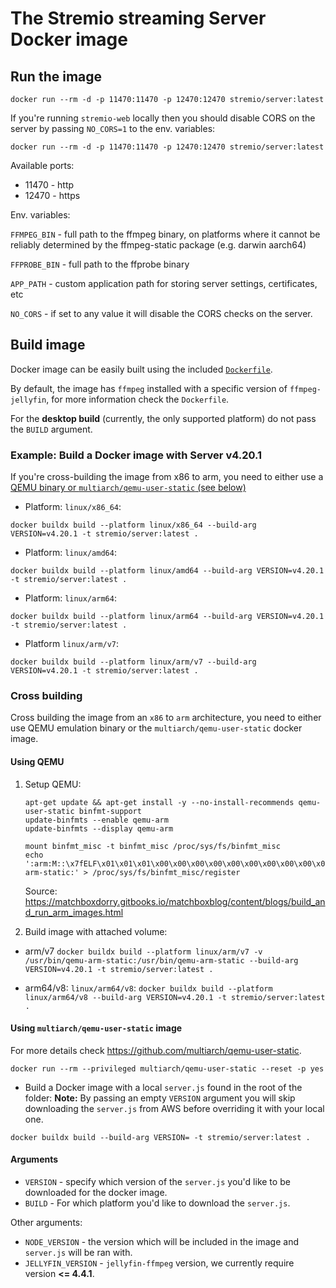 # The Stremio streaming Server Docker image

## Run the image

`docker run --rm -d -p 11470:11470 -p 12470:12470 stremio/server:latest`

If you're running `stremio-web` locally then you should disable CORS on the server by passing `NO_CORS=1` to the env. variables:

`docker run --rm -d -p 11470:11470 -p 12470:12470 stremio/server:latest`

Available ports:
- 11470 - http
- 12470 - https

Env. variables:

`FFMPEG_BIN` - full path to the ffmpeg binary, on platforms where it cannot be reliably determined by the ffmpeg-static package (e.g. darwin aarch64)

`FFPROBE_BIN` - full path to the ffprobe binary

`APP_PATH` - custom application path for storing server settings, certificates, etc

`NO_CORS` - if set to any value it will disable the CORS checks on the server.

## Build image

Docker image can be easily built using the included [`Dockerfile`](./Dockerfile).

By default, the image has `ffmpeg` installed with a specific version of `ffmpeg-jellyfin`,
for more information check the `Dockerfile`.

For the **desktop build** (currently, the only supported platform) do not pass the `BUILD` argument.

### Example: Build a Docker image with Server v4.20.1

If you're cross-building the image from x86 to arm, you need to either use a [QEMU binary or `multiarch/qemu-user-static` (see below)](#cross-building)

- Platform: `linux/x86_64`:

`docker buildx build --platform linux/x86_64 --build-arg VERSION=v4.20.1 -t stremio/server:latest .`

- Platform: `linux/amd64`:

`docker buildx build --platform linux/amd64 --build-arg VERSION=v4.20.1 -t stremio/server:latest .`

- Platform: `linux/arm64`:

`docker buildx build --platform linux/arm64 --build-arg VERSION=v4.20.1 -t stremio/server:latest .`

- Platform `linux/arm/v7`:

`docker buildx build --platform linux/arm/v7 --build-arg VERSION=v4.20.1 -t stremio/server:latest .`

### Cross building
Cross building the image from an `x86` to `arm` architecture, you need to either use QEMU emulation binary or the `multiarch/qemu-user-static` docker image.

#### Using QEMU
1. Setup QEMU:
    ```
    apt-get update && apt-get install -y --no-install-recommends qemu-user-static binfmt-support
    update-binfmts --enable qemu-arm
    update-binfmts --display qemu-arm
    ```

    ```
    mount binfmt_misc -t binfmt_misc /proc/sys/fs/binfmt_misc
    echo ':arm:M::\x7fELF\x01\x01\x01\x00\x00\x00\x00\x00\x00\x00\x00\x00\x02\x00\x28\x00:\xff\xff\xff\xff\xff\xff\xff\x00\xff\xff\xff\xff\xff\xff\xff\xff\xfe\xff\xff\xff:/usr/bin/qemu-arm-static:' > /proc/sys/fs/binfmt_misc/register 
    ```

    Source: https://matchboxdorry.gitbooks.io/matchboxblog/content/blogs/build_and_run_arm_images.html
2. Build image with attached volume:
- arm/v7
  `docker buildx build --platform linux/arm/v7 -v /usr/bin/qemu-arm-static:/usr/bin/qemu-arm-static --build-arg VERSION=v4.20.1 -t stremio/server:latest .`

- arm64/v8:
  `linux/arm64/v8`:
`docker buildx build --platform linux/arm64/v8 --build-arg VERSION=v4.20.1 -t stremio/server:latest .`

#### Using `multiarch/qemu-user-static` image

For more details check https://github.com/multiarch/qemu-user-static.

`docker run --rm --privileged multiarch/qemu-user-static --reset -p yes`


- Build a Docker image with a local `server.js` found in the root of the folder:
**Note:** By passing an empty `VERSION` argument you will skip downloading the `server.js` from AWS before overriding it with your local one.

`docker buildx build --build-arg VERSION= -t stremio/server:latest .`

#### Arguments

- `VERSION` - specify which version of the `server.js` you'd like to be downloaded for the docker image.
- `BUILD` - For which platform you'd like to download the `server.js`.

Other arguments:

- `NODE_VERSION` - the version which will be included in the image and `server.js` will be ran with.
- `JELLYFIN_VERSION` - `jellyfin-ffmpeg` version, we currently require version **<= 4.4.1**.
